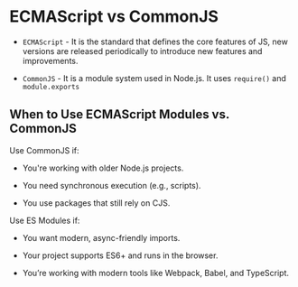 # ECMAScript vs CommonJS

- `ECMAScript` - It is the standard that defines the core features of JS, new versions are released periodically to introduce new features and improvements.

- `CommonJS` - It is a module system used in Node.js. It uses `require()` and `module.exports`

## When to Use ECMAScript Modules vs. CommonJS
Use CommonJS if:

- You're working with older Node.js projects.

- You need synchronous execution (e.g., scripts).

- You use packages that still rely on CJS.

Use ES Modules if:

- You want modern, async-friendly imports.

- Your project supports ES6+ and runs in the browser.

- You’re working with modern tools like Webpack, Babel, and TypeScript.